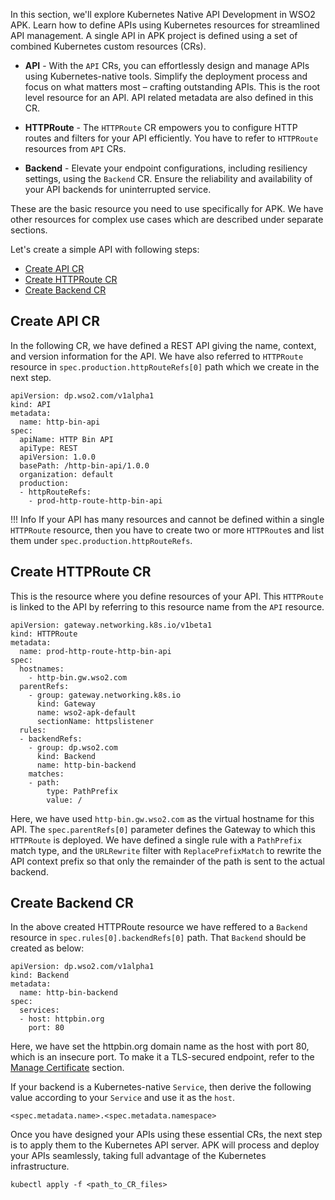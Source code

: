 In this section, we'll explore Kubernetes Native API Development in WSO2 APK. Learn how to define APIs using Kubernetes resources for streamlined API management.
A single API in APK project is defined using a set of combined Kubernetes custom resources (CRs).

- <b>API</b> - With the `API` CRs, you can effortlessly design and manage APIs using Kubernetes-native tools. Simplify the deployment process and focus on what matters most – crafting outstanding APIs. This is the root level resource for an API. API related metadata are also defined in this CR.

- <b>HTTPRoute</b> -  The `HTTPRoute` CR empowers you to configure HTTP routes and filters for your API efficiently. You have to refer to `HTTPRoute` resources from  `API` CRs.

- <b>Backend</b> - Elevate your endpoint configurations, including resiliency settings, using the `Backend` CR. Ensure the reliability and availability of your API backends for uninterrupted service.

These are the basic resource you need to use specifically for APK. We have other resources for complex use cases which are described under separate sections.

Let's create a simple API with following steps:

- [Create API CR](#create-api-cr)
- [Create HTTPRoute CR](#create-httproute-cr)
- [Create Backend CR](#create-backend-cr)

## Create API CR 

In the following CR, we have defined a REST API giving the name, context, and version information for the API. We have also referred to `HTTPRoute` resource in `spec.production.httpRouteRefs[0]` path which we create in the next step.

```
apiVersion: dp.wso2.com/v1alpha1
kind: API
metadata:
  name: http-bin-api
spec:
  apiName: HTTP Bin API
  apiType: REST
  apiVersion: 1.0.0
  basePath: /http-bin-api/1.0.0
  organization: default
  production:
  - httpRouteRefs:
    - prod-http-route-http-bin-api
```

!!! Info
    If your API has many resources and cannot be defined within a single `HTTPRoute` resource, then you have to create two or more `HTTPRoute`s and list them under `spec.production.httpRouteRefs`.

## Create HTTPRoute CR

This is the resource where you define resources of your API. This `HTTPRoute` is linked to the API by referring to this resource name from the `API` resource.

```
apiVersion: gateway.networking.k8s.io/v1beta1
kind: HTTPRoute
metadata:
  name: prod-http-route-http-bin-api
spec:
  hostnames:
    - http-bin.gw.wso2.com
  parentRefs:
    - group: gateway.networking.k8s.io
      kind: Gateway
      name: wso2-apk-default
      sectionName: httpslistener
  rules:
  - backendRefs:
    - group: dp.wso2.com
      kind: Backend
      name: http-bin-backend
    matches:
    - path:
        type: PathPrefix
        value: /
```

Here, we have used `http-bin.gw.wso2.com` as the virtual hostname for this API. The `spec.parentRefs[0]` parameter defines the Gateway to which this `HTTPRoute` is deployed. We have defined a single rule with a `PathPrefix` match type, and the `URLRewrite` filter with `ReplacePrefixMatch` to rewrite the API context prefix so that only the remainder of the path is sent to the actual backend.

## Create Backend CR

In the above created HTTPRoute resource we have reffered to a `Backend` resource in `spec.rules[0].backendRefs[0]` path. That `Backend` should be created as below:

```
apiVersion: dp.wso2.com/v1alpha1
kind: Backend
metadata:
  name: http-bin-backend
spec:
  services:
  - host: httpbin.org
    port: 80
```

Here, we have set the httpbin.org domain name as the host with port 80, which is an insecure port. To make it a TLS-secured endpoint, refer to the [Manage Certificate](../../manage-service-endpoint/manage-certificate.md) section.

If your backend is a Kubernetes-native `Service`, then derive the following value according to your `Service` and use it as the `host`. 

```
<spec.metadata.name>.<spec.metadata.namespace>
```

Once you have designed your APIs using these essential CRs, the next step is to apply them to the Kubernetes API server. APK will process and deploy your APIs seamlessly, taking full advantage of the Kubernetes infrastructure.

```
kubectl apply -f <path_to_CR_files>
```
